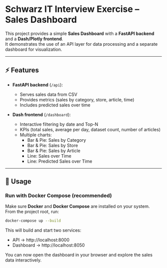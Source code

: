 # Schwarz IT Interview Exercise – Sales Dashboard

This project provides a simple **Sales Dashboard** with a **FastAPI backend** and a **Dash/Plotly frontend**.  
It demonstrates the use of an API layer for data processing and a separate dashboard for visualization.

---

## ⚡ Features

- **FastAPI backend** (`/api`):
  - Serves sales data from CSV  
  - Provides metrics (sales by category, store, article, time)  
  - Includes predicted sales over time  

- **Dash frontend** (`/dashboard`):
  - Interactive filtering by date and Top-N  
  - KPIs (total sales, average per day, dataset count, number of articles)  
  - Multiple charts:
    - Bar & Pie: Sales by Category  
    - Bar & Pie: Sales by Store  
    - Bar & Pie: Sales by Article  
    - Line: Sales over Time  
    - Line: Predicted Sales over Time  

---

## 🚀 Usage

### Run with Docker Compose (recommended)

Make sure **Docker** and **Docker Compose** are installed on your system.  
From the project root, run:

```bash
docker-compose up --build
```

This will build and start two services:

- API → http://localhost:8000
- Dashboard → http://localhost:8050

You can now open the dashboard in your browser and explore the sales data interactively.